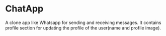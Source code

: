 # ChatApp
A clone app like Whatsapp for sending and receiving messages.
It contains profile section for updating the profile of the user(name and profile image).
